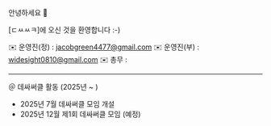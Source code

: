 안녕하세요 👋

[ㄷㅆㅆㅋ]에 오신 것을 환영합니다 :-) <br>

✉️ 운영진(정) : jacobgreen4477@gmail.com
✉️ 운영진(부) : widesight0810@gmail.com
✉️ 총무 : 

------------------

＠ 데싸써클 활동 (2025년 ~ )

- 2025년 7월 데싸써클 모임 개설 <br>
- 2025년 12월 제1회 데싸써클 모임 (예정) <br>
